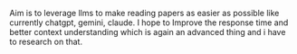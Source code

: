 Aim is to leverage llms to make reading papers as easier as possible like currently chatgpt, gemini, claude. I hope to Improve the response time and better context understanding which is again an advanced thing and i have to research on that.
